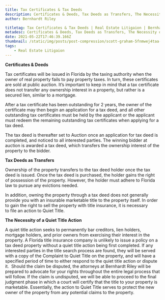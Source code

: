 ```yaml
---
title: Tax Certificates & Tax Deeds
description: Certificates & Deeds, Tax Deeds as Transfers, The Necessity of a Quiet Title Action
author: Bernhardt Riley

titletag: Tax Certificates & Tax Deeds | Real Estate Litigaion | Bernhardt Riley
metadesc: Certificates & Deeds, Tax Deeds as Transfers, The Necessity of a Quiet Title Action
date: 2021-05-22T17:46:39.166Z
thumbnail: /static/img/posts/post-compression/scott-graham-5fnmwej4taa-unsplash.webp
tags:
    - Real Estate Litigaion
---
```


**Certificates & Deeds**

Tax certificates will be issued in Florida by the taxing authority when the owner of real property fails to pay property taxes. In turn, these certificates are sold at public auction. It’s important
to keep in mind that a tax certificate does not transfer any ownership interest in a property, but rather is a secured lien, similar to a mortgage.

After a tax certificate has been outstanding for 2 years, the owner of the certificate may then begin an application for a tax deed, and all other outstanding tax certificates must be held by the
applicant or the applicant must redeem the remaining outstanding tax certificates when applying for a tax deed.

The tax deed is thereafter set to Auction once an application for tax deed is completed, and noticed to all interested parties. The winning bidder at auction is awarded a tax deed, which transfers the
ownership interest of the property to the bidder.

**Tax Deeds as Transfers**

Ownership of the property transfers to the tax deed holder once the tax deed is issued. Once the tax deed is purchased, the holder gains the right of possession of the property. However, the holder
must adhere to Florida law to pursue any evictions needed.

In addition, owning the property through a tax deed does not generally provide you with an insurable marketable title to the property itself. In order to gain the right to sell the property with title
insurance, it is necessary to file an action to Quiet Title.

**The Necessity of a Quiet Title Action**

A quiet title action seeks to permanently bar creditors, lien holders, mortgage holders, and prior owners from exercising their interest in the property. A Florida title insurance company is unlikely
to issue a policy on a tax deed property without a quiet title action being first completed. If any interested parties in the title search process are found, they will be served with a copy of the
Complaint to Quiet Title on the property, and will have a specified period of time to either respond to the quiet title action or dispute it.  Should the claim be disputed, the attorneys at Bernhardt
Riley will be prepared to advocate for your rights throughout the entire legal process that will follow. If the claim is undisputed, we will be able to proceed to the final judgment phase in which a
court will certify that the title to your property is marketable. Essentially, the action to Quiet Title serves to protect the new owner of the property from any potential claims to the property.
